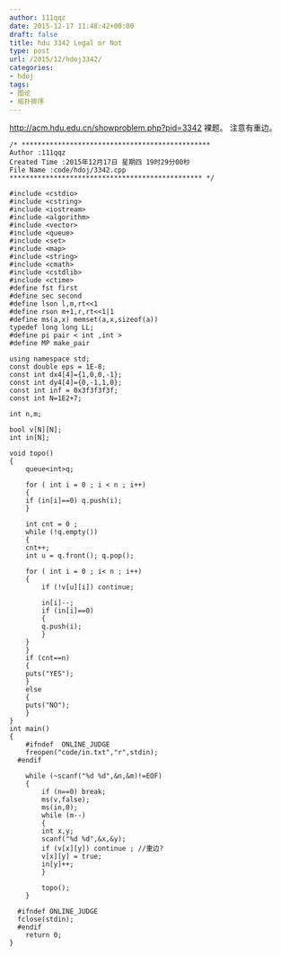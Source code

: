 ```yaml
---
author: 111qqz
date: 2015-12-17 11:48:42+00:00
draft: false
title: hdu 3342 Legal or Not
type: post
url: /2015/12/hdoj3342/
categories:
- hdoj
tags:
- 图论
- 拓扑排序
---
```


http://acm.hdu.edu.cn/showproblem.php?pid=3342
裸题。
注意有重边。

 

    
    /* ***********************************************
    Author :111qqz
    Created Time :2015年12月17日 星期四 19时29分00秒
    File Name :code/hdoj/3342.cpp
    ************************************************ */
    
    #include <cstdio>
    #include <cstring>
    #include <iostream>
    #include <algorithm>
    #include <vector>
    #include <queue>
    #include <set>
    #include <map>
    #include <string>
    #include <cmath>
    #include <cstdlib>
    #include <ctime>
    #define fst first
    #define sec second
    #define lson l,m,rt<<1
    #define rson m+1,r,rt<<1|1
    #define ms(a,x) memset(a,x,sizeof(a))
    typedef long long LL;
    #define pi pair < int ,int >
    #define MP make_pair
    
    using namespace std;
    const double eps = 1E-8;
    const int dx4[4]={1,0,0,-1};
    const int dy4[4]={0,-1,1,0};
    const int inf = 0x3f3f3f3f;
    const int N=1E2+7;
    
    int n,m;
    
    bool v[N][N];
    int in[N];
    
    void topo()
    {
        queue<int>q;
    
        for ( int i = 0 ; i < n ; i++)
        {
    	if (in[i]==0) q.push(i);
        }
    
        int cnt = 0 ;
        while (!q.empty())
        {
    	cnt++;
    	int u = q.front(); q.pop();
    
    	for ( int i = 0 ; i< n ; i++)
    	{
    	    if (!v[u][i]) continue;
    
    	    in[i]--;
    	    if (in[i]==0)
    	    {
    		q.push(i);
    	    }
    	}
        }
        if (cnt==n)
        {
    	puts("YES");
        }
        else
        {
    	puts("NO");
        }
    }
    int main()
    {
    	#ifndef  ONLINE_JUDGE 
    	freopen("code/in.txt","r",stdin);
      #endif
    
    	while (~scanf("%d %d",&n,&m)!=EOF)
    	{
    	    if (n==0) break;
    	    ms(v,false);
    	    ms(in,0);
    	    while (m--)
    	    {
    		int x,y;
    		scanf("%d %d",&x,&y);
    		if (v[x][y]) continue ; //重边?
    		v[x][y] = true;
    		in[y]++;
    	    }
    
    	    topo();
    	}
    
      #ifndef ONLINE_JUDGE  
      fclose(stdin);
      #endif
        return 0;
    }
    



